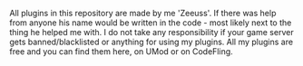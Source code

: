 All plugins in this repository are made by me 'Zeeuss'.
If there was help from anyone his name would be written in the code - most likely next to the thing he helped me with.
I do not take any responsibility if your game server gets banned/blacklisted or anything for using my plugins.
All my plugins are free and you can find them here, on UMod or on CodeFling.
